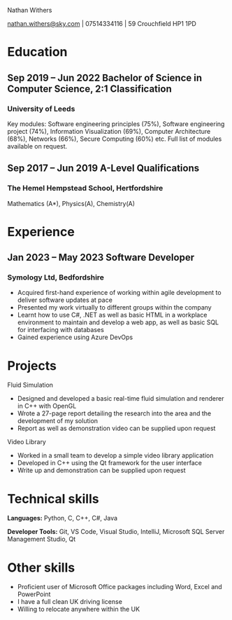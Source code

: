 Nathan Withers

[nathan.withers@sky.com](mailto:nathan.withers@sky.com) | 07514334116 | 59 Crouchfield HP1 1PD

# Education

## Sep 2019 – Jun 2022 Bachelor of Science in Computer Science, 2:1 Classification

### University of Leeds

Key modules: Software engineering principles (75%), Software engineering project (74%), Information Visualization (69%), Computer Architecture (68%), Networks (66%), Secure Computing (60%) etc. Full list of modules available on request.

## Sep 2017 – Jun 2019 A-Level Qualifications

### The Hemel Hempstead School, Hertfordshire

Mathematics (A\*), Physics(A), Chemistry(A)

# Experience

## Jan 2023 – May 2023 Software Developer

### Symology Ltd, Bedfordshire

- Acquired first-hand experience of working within agile development to deliver software updates at pace
- Presented my work virtually to different groups within the company
- Learnt how to use C#, .NET as well as basic HTML in a workplace environment to maintain and develop a web app, as well as basic SQL for interfacing with databases
- Gained experience using Azure DevOps

# Projects

Fluid Simulation

- Designed and developed a basic real-time fluid simulation and renderer in C++ with OpenGL
- Wrote a 27-page report detailing the research into the area and the development of my solution
- Report as well as demonstration video can be supplied upon request

Video Library

- Worked in a small team to develop a simple video library application
- Developed in C++ using the Qt framework for the user interface
- Write up and demonstration can be supplied upon request

# Technical skills

**Languages:** Python, C, C++, C#, Java

**Developer Tools:** Git, VS Code, Visual Studio, IntelliJ, Microsoft SQL Server Management Studio, Qt

# Other skills

- Proficient user of Microsoft Office packages including Word, Excel and PowerPoint
- I have a full clean UK driving license
- Willing to relocate anywhere within the UK
